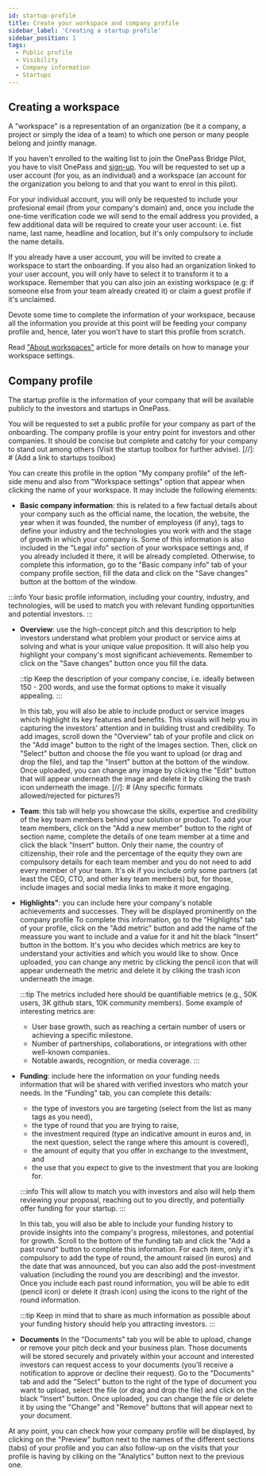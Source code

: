 ```yaml
---
id: startup-profile
title: Create your workspace and company profile
sidebar_label: 'Creating a startup profile'
sidebar_position: 1
tags:
  - Public profile
  - Visibility
  - Company information
  - Startups
---
```



## Creating a workspace

A "workspace" is a representation of an organization (be it a company, a project or simply the idea of a team) to which one person or many people belong and jointly manage.

If you haven't enrolled to the waiting list to join the OnePass Bridge Pilot, you have to visit OnePass and [sign-up](https://app.getonepass.eu/signup). You will be requested to set up a user account (for you, as an individual) and a workspace (an account for the organization you belong to and that you want to enrol in this pilot).

For your individual account, you will only be requested to include your profesional email (from your company's domain) and, once you include the one-time verification code we will send to the email address you provided, a few additional data will be required to create your user account: i.e. fist name, last name, headline and location, but it's only compulsory to include the name details.

If you already have a user account, you will be invited to create a workspace to start the onboarding. If you also had an organization linked to your user account, you will only have to select it to transform it to a workspace. Remember that you can also join an existing workspace (e.g: if someone else from your team already created it) or claim a guest profile if it's unclaimed.

Devote some time to complete the information of your workspace, because all the information you provide at this point will be feeding your company profile and, hence, later you won't have to start this profile from scratch.

Read ["About workspaces"](./../../profile/organization.md) article for more details on how to manage your workspace settings.

## Company profile

The startup profile is the information of your company that will be available publicly to the investors and startups in OnePass.

You will be requested to set a public profile for your company as part of the onboarding. The company profile is your entry point for investors and other companies. It should be concise but complete and catchy for your company to stand out among others (Visit the startup toolbox for further advise).
[//]: # (Add a link to startups toolbox)

You can create this profile in the option "My company profile" of the left-side menu and also from "Workspace settings" option that appear when clicking the name of your workspace. It may include the following elements:

* **Basic company information**: this is related to a few factual details about your company such as the official name, the location, the website, the year when it was founded, the number of employess (if any), tags to define your industry and the technologies you work with and the stage of growth in which your company is. Some of this information is also included in the "Legal info" section of your workspace settings and, if you already included it there, it will be already completed. Otherwise, to complete this information, go to the "Basic company info" tab of your company profile section, fill the data and click on the "Save changes" button at the bottom of the window.

:::info
Your basic profile information, including your country, industry, and technologies, will be used to match you with relevant funding opportunities and potential investors.
:::

* **Overview**: use the high-concept pitch and this description to help investors understand what problem your product or service aims at solving and what is your unique value proposition. It will also help you highlight your company's most significant achievements. Remember to click on the "Save changes" button once you fill the data.

  ::tip
  Keep the description of your company concise, i.e. ideally between 150 - 200 words, and use the format options to make it visually appealing.
  :::

  In this tab, you will also be able to include product or service images which highlight its key features and benefits. This visuals will help you in capturing the investors' attention and in building trust and credibility. To add images, scroll down the "Overview" tab of your profile and click on the "Add image" button to the right of the Images section. Then, click on "Select" button and choose the file you want to upload (or drag and drop the file), and tap the "Insert" button at the bottom of the window. Once uploaded, you can change any image by clicking the "Edit" button that will appear underneath the image and delete it by cliking the trash icon underneath the image.
  [//]: # (Any specific formats allowed/rejected for pictures?)

* **Team**: this tab will help you showcase the skills, expertise and credibility of the key team members behind your solution or product. To add your team members, click on the "Add a new member" button to the right of section name, complete the details of one team member at a time and click the black "Insert" button. Only their name, the country of citizenship, their role and the percentage of the equity they own are compulsory details for each team member and you do not need to add every member of your team. It's ok if you include only some partners (at least the CEO, CTO, and other key team members) but, for those, include images and social media links to make it more engaging.

* **Highlights"**: you can include here your company's notable achievements and successes. They will be displayed prominently on the company profile To complete this information, go to the "Highlights" tab of your profile, click on the "Add metric" button and add the name of the meassure you want to include and a value for it and hit the black "Insert" button in the bottom. It's you who decides which metrics are key to understand your activities and which you would like to show. Once uploaded, you can change any metric by clicking the pencil icon that will appear underneath the metric and delete it by cliking the trash icon underneath the image.

  :::tip
  The metrics included here should be quantifiable metrics (e.g., 50K users, 3K github stars, 10K community members). Some example of interesting metrics are:
  * User base growth, such as reaching a certain number of users or achieving a specific milestone.
  * Number of partnerships, collaborations, or integrations with other well-known companies.
  * Notable awards, recognition, or media coverage.
  :::

* **Funding**: include here the information on your funding needs information that will be shared with verified investors who match your needs. In the "Funding" tab, you can complete this details:
  * the type of investors you are targeting (select from the list as many tags as you need),
  * the type of round that you are trying to raise,
  * the investment required (type an indicative amount in euros and, in the next question, select the range where this amount is covered),
  * the amount of equity that you offer in exchange to the investment, and
  * the use that you expect to give to the investment that you are looking for.

  :::info
  This will allow to match you with investors and also will help them reviewing your proposal, reaching out to you directly, and potentially offer funding for your startup.
  :::

  In this tab, you will also be able to include your funding history to provide insights into the company's progress, milestones, and potential for growth. Scroll to the bottom of the funding tab and click the "Add a past round" button to complete this information. For each item, only it's compulsory to add the type of round, the amount raised (in euros) and the date that was announced, but you can also add the post-investment valuation (including the round you are describing) and the investor. Once you include each past round information, you will be able to edit (pencil icon) or delete it (trash icon) using the icons to the right of the round information.
  
  :::tip
  Keep in mind that to share as much information as possible about your funding history should help you attracting investors.
  :::

* **Documents** In the "Documents" tab you will be able to upload, change or remove your pitch deck and your business plan. Those documents will be stored securely and privately within your account and interested investors can request access to your documents (you'll receive a notification to approve or decline their request). Go to the "Documents" tab and add the "Select" button to the right of the type of document you want to upload, select the file (or drag and drop the file) and click on the black "Insert" button. Once uploaded, you can change the file or delete it by using the "Change" and "Remove" buttons that will appear next to your document.

At any point, you can check how your company profile will be displayed, by clicking on the "Preview" button next to the names of the different sections (tabs) of your profile and you can also follow-up on the visits that your profile is having by cliking on the "Analytics" button next to the previous one.

